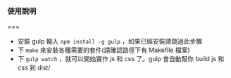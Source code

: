 ### 使用說明
===
- 安裝 gulp 輸入 `npm install -g gulp` ，如果已經安裝請跳過此步驟
- 下 `make` 來安裝各種需要的套件(請確認路徑下有 Makefile 檔案)
- 下 `gulp watch` ，就可以開始實作 js 和 css 了。gulp 會自動幫你 build js 和 css 到 dist/
